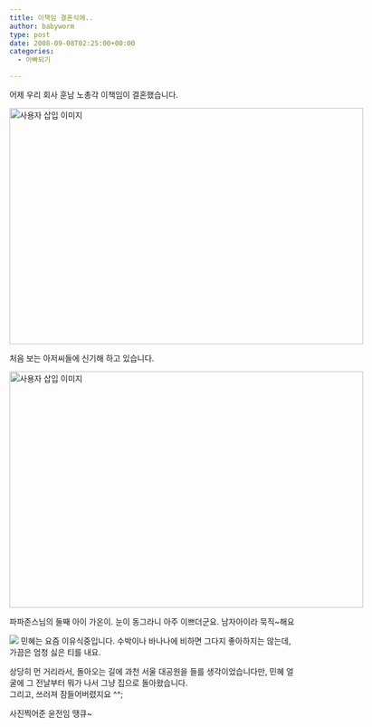 ```yaml
---
title: 이책임 결혼식에..
author: babyworm
type: post
date: 2008-09-08T02:25:00+00:00
categories:
  - 아빠되기

---
```

어제 우리 회사 훈남 노총각 이책임이 결혼했습니다. 

<div style="width: 733px" class="wp-caption aligncenter">
  <img loading="lazy" decoding="async" src="https://i0.wp.com/babyworm.net/wordpress/wp-content/uploads/1/ik250000000001.JPG?resize=625%2C417" width="625" height="417" alt="사용자 삽입 이미지" data-recalc-dims="1" />
  
  <p class="wp-caption-text">
    처음 보는 아저씨들에 신기해 하고 있습니다.
  </p>
</div>

<div style="width: 733px" class="wp-caption aligncenter">
  <img loading="lazy" decoding="async" src="https://i0.wp.com/babyworm.net/wordpress/wp-content/uploads/1/jk250000000001.JPG?resize=625%2C417" width="625" height="417" alt="사용자 삽입 이미지" data-recalc-dims="1" />
  
  <p class="wp-caption-text">
    파파존스님의 둘째 아이 가온이. 눈이 동그라니 아주 이쁘더군요. 남자아이라 묵직~해요
  </p>
</div>

  
<img decoding="async" src="https://i0.wp.com/babyworm.net/wordpress/wp-content/uploads/1/hk250000000001.JPG?w=625"  data-recalc-dims="1" /> 민혜는 요즘 이유식중입니다. 수박이나 바나나에 비하면 그다지 좋아하지는 않는데, 가끔은 엄청 싫은 티를 내요. 

상당히 먼 거리라서, 돌아오는 길에 과천 서울 대공원을 들를 생각이었습니다만, 민혜 얼굴에 그 전날부터 뭐가 나서 그냥 집으로 돌아왔습니다.  
그리고, 쓰러져 잠들어버렸지요 ^^;

사진찍어준 윤전임 땡큐~